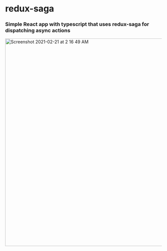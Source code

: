 # redux-saga

### Simple React app with typescript that uses redux-saga for dispatching async actions



<img width="667" alt="Screenshot 2021-02-21 at 2 16 49 AM" src="https://user-images.githubusercontent.com/33280798/108608166-4958d780-73eb-11eb-99b5-c72fe2cc135b.png">
